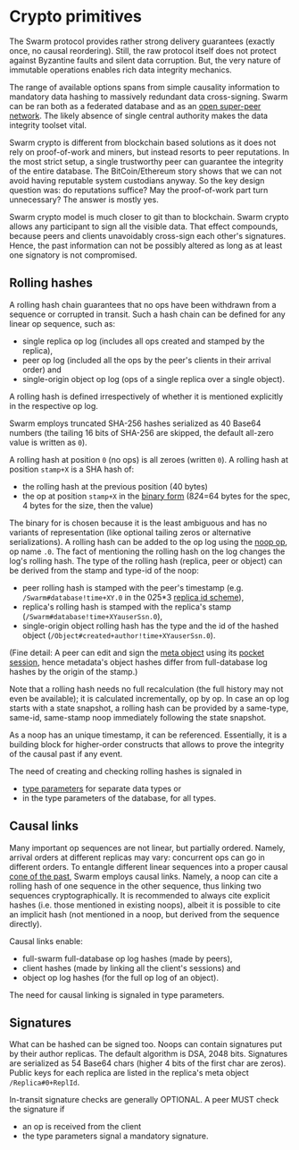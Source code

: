 # Crypto primitives

The Swarm protocol provides rather strong delivery guarantees (exactly once, no causal reordering).
Still, the raw protocol itself does not protect against Byzantine faults and silent data corruption.
But, the very nature of immutable operations enables rich data integrity mechanics.

The range of available options spans from simple causality information to mandatory data hashing to massively redundant data cross-signing.
Swarm can be ran both as a federated database and as an [open super-peer network](peerage.md).
The likely absence of single central authority makes the data integrity toolset vital.

Swarm crypto is different from blockchain based solutions as it does not rely on proof-of-work and miners, but instead resorts to peer reputations.
In the most strict setup, a single trustworthy peer can guarantee the integrity of the entire database.
The BitCoin/Ethereum story shows that we can not avoid having reputable system custodians anyway.
So the key design question was: do reputations suffice?
May the proof-of-work part turn unnecessary?
The answer is mostly yes.

Swarm crypto model is much closer to git than to blockchain.
Swarm crypto allows any participant to sign all the visible data.
That effect compounds, because peers and clients unavoidably cross-sign each other's signatures.
Hence, the past information can not be possibly altered as long as at least one signatory is not compromised.

## Rolling hashes

A rolling hash chain guarantees that no ops have been withdrawn from a sequence or corrupted in transit.
Such a hash chain can be defined for any linear op sequence, such as:

* single replica op log (includes all ops created and stamped by the replica),
* peer op log (included all the ops by the peer's clients in their arrival order) and
* single-origin object op log (ops of a single replica over a single object).

A rolling hash is defined irrespectively of whether it is mentioned explicitly in the respective op log.


Swarm employs truncated SHA-256 hashes serialized as 40 Base64 numbers (the tailing 16 bits of SHA-256 are skipped, the default all-zero value is written as `0`).

A rolling hash at position `0` (no ops) is all zeroes (written `0`).
A rolling hash at position `stamp+X` is a SHA hash of:
* the rolling hash at the previous position (40 bytes)
* the op at position `stamp+X` in the [binary form](op.md) (8*2*4=64 bytes for the spec, 4 bytes for the size, then the value)

The binary for is chosen because it is the least ambiguous and has no variants of representation (like optional tailing zeros or alternative serializations).
A rolling hash can be added to the op log using the [noop op](noop.md), op name `.0`.
The fact of mentioning the rolling hash on the log changes the log's rolling hash.
The type of the rolling hash (replica, peer or object) can be derived from the stamp and type-id of the noop:
* peer rolling hash is stamped with the peer's timestamp (e.g. `/Swarm#database!time+XY.0` in the 0*2*5*3 [replica id scheme](replica.md)),
* replica's rolling hash is stamped with the replica's stamp (`/Swarm#database!time+XYauserSsn.0`),
* single-origin object rolling hash has the type and the id of the hashed object (`/Object#created+author!time+XYauserSsn.0`).

(Fine detail: A peer can edit and sign the [meta object](meta.md) using its [pocket session](pocket.md), hence metadata's object hashes differ from full-database log hashes by the origin of the stamp.)

Note that a rolling hash needs no full recalculation (the full history may not even be available); it is calculated incrementally, op by op.
In case an op log starts with a state snapshot, a rolling hash can be provided by a same-type, same-id, same-stamp noop immediately following the state snapshot.

As a noop has an unique timestamp, it can be referenced.
Essentially, it is a building block for higher-order constructs that allows to prove the integrity of the causal past if any event.

The need of creating and checking rolling hashes is signaled in
* [type parameters](type-params.md) for separate data types or
* in the type parameters of the database, for all types.

## Causal links

Many important op sequences are not linear, but partially ordered.
Namely, arrival orders at different replicas may vary: concurrent ops can go in
different orders.
To entangle different linear sequences into a proper causal [cone of the past][minkowski], Swarm employs causal links.
Namely, a noop can cite a rolling hash of one sequence in the other sequence, thus linking two sequences cryptographically.
It is recommended to always cite explicit hashes (i.e. those mentioned in existing noops), albeit it is possible to cite an implicit hash (not mentioned in a noop, but derived from the sequence directly).

Causal links enable:

* full-swarm full-database op log hashes (made by peers),
* client hashes (made by linking all the client's sessions) and
* object op log hashes (for the full op log of an object).

The need for causal linking is signaled in type parameters.


[minkowski]: https://en.wikipedia.org/wiki/Light_cone

## Signatures

What can be hashed can be signed too.
Noops can contain signatures put by their author replicas.
The default algorithm is DSA, 2048 bits.
Signatures are serialized as 54 Base64 chars (higher 4 bits of the first char are zeros).
Public keys for each replica are listed in the replica's meta object `/Replica#0+ReplId`.

In-transit signature checks are generally OPTIONAL.
A peer MUST check the signature if

* an op is received from the client
* the type parameters signal a mandatory signature.
